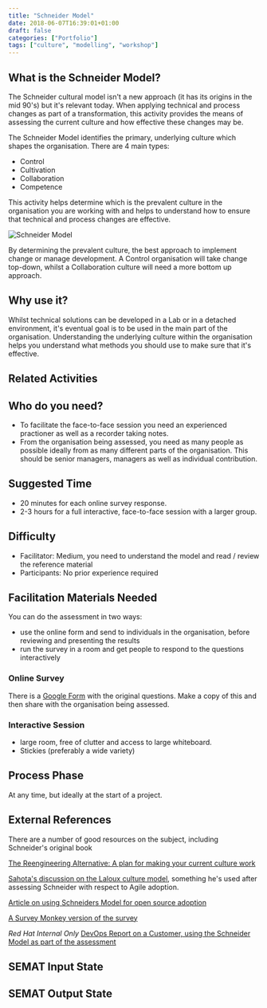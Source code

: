 ```yaml
---
title: "Schneider Model"
date: 2018-06-07T16:39:01+01:00
draft: false
categories: ["Portfolio"]
tags: ["culture", "modelling", "workshop"]
---
```


## What is the Schneider Model?

The Schneider cultural model isn't a new approach (it has its origins in the mid 90's) but it's relevant today. When applying technical and process changes as part of a transformation, this activity provides the means of assessing the current culture and how effective these changes may be.

The Schneider Model identifies the primary, underlying culture which shapes the organisation. There are 4 main types:
- Control
- Cultivation
- Collaboration
- Competence

This activity helps determine which is the prevalent culture in the organisation you are working with and helps to understand how to ensure that technical and process changes are effective.

![Schneider Model](http://agilitrix.com/wp-content/uploads/2011/03/Schneider-Culture-Model.jpg)

By determining the prevalent culture, the best approach to implement change or manage development. A Control organisation will take change top-down, whilst a Collaboration culture will need a more bottom up approach.


## Why use  it?

Whilst technical solutions can be developed in a Lab or in a detached environment, it's eventual goal is to be used in the main part of the organisation. Understanding the underlying culture within the organisation helps you understand what methods you should use to make sure that it's effective.

## Related Activities



## Who do you need?

- To facilitate the face-to-face session you need an experienced practioner as well as a recorder taking notes.
- From the organisation being assessed, you need as many people as possible ideally from as many different parts of the organisation. This should be senior managers, managers as well as individual contribution.


## Suggested Time

- 20 minutes for each online survey response.
- 2-3 hours for a full interactive, face-to-face session with a larger group.


## Difficulty
- Facilitator: Medium, you need to understand the model and read / review the reference material
- Participants: No prior experience required

## Facilitation Materials Needed

You can do the assessment in two ways:
- use the online form and send to individuals in the organisation, before reviewing and presenting the results
- run the survey in a room and get people to respond to the questions interactively

### Online Survey
There is a [Google Form](https://docs.google.com/forms/d/1TsmMdRqpfHjXFsZCOiSxC3S2SFl1Ko5WXnAIfH4a_uU/edit) with the original questions. Make a copy of this and then share with the organisation being assessed.

### Interactive Session
- large room, free of clutter and access to large whiteboard.  
- Stickies (preferably a wide variety)

## Process Phase
At any time, but ideally at the start of a project.

## External References

There are a number of good resources on the subject, including Schneider's original book

[The Reengineering Alternative: A plan for making your current culture work](http://www.amazon.ca/Reengineering-Alternative-William-Schneider/dp/0071359818)

[Sahota's discussion on the Laloux culture model](http://agilitrix.com/2015/01/laloux-culture-model/), something he's used after assessing Schneider with respect to Agile adoption.

[Article on using Schneiders Model for open source adoption](http://www.opensourcearchitects.org/index.php/2018/04/17/understanding-the-organisational-culture-can-it-handle-open-source/)

[A Survey Monkey version of the survey](https://www.surveymonkey.com/r/VVNT5FB)

*Red Hat Internal Only* [DevOps Report on a Customer, using the Schneider Model as part of the assessment](https://docs.google.com/document/d/12KoW5sqjk4MMMqptjHIF-YczdR4iEkE855kZAXIQFGk/edit?usp=sharing)

## SEMAT Input State

## SEMAT Output State
